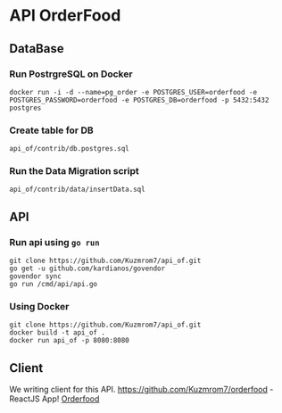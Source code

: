 # API OrderFood



## DataBase


### Run PostrgreSQL on Docker 
```
docker run -i -d --name=pg_order -e POSTGRES_USER=orderfood -e POSTGRES_PASSWORD=orderfood -e POSTGRES_DB=orderfood -p 5432:5432 postgres
```
### Create table for DB
```
api_of/contrib/db.postgres.sql
```
### Run the Data Migration script
```
api_of/contrib/data/insertData.sql
```

## API

### Run api using `go run`

```
git clone https://github.com/Kuzmrom7/api_of.git
go get -u github.com/kardianos/govendor
govendor sync
go run /cmd/api/api.go
```

### Using Docker

```
git clone https://github.com/Kuzmrom7/api_of.git
docker build -t api_of .
docker run api_of -p 8080:8080 
```

## Client

We writing client for this API. 
https://github.com/Kuzmrom7/orderfood - ReactJS App!
[Orderfood](https://github.com/Kuzmrom7/orderfood)

